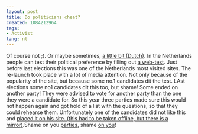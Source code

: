 ```yaml
---
layout: post
title: Do politicians cheat?
created: 1084212964
tags:
- Activist
lang: nl
---
```

Of course not ;). Or maybe sometimes, [a little bit (Dutch)](http://www.webwereld.nl/nav/trillian?18487). In the Netherlands people can test their political preference by filling out [a web-test](http://www.stemwijzer.nl). Just before last elections this was one of the Netherlands most visited sites. The re-launch took place with a lot of media attention. Not only because of the popularity of the site, but because some no.1 candidates dit the test. LAst elections some no1 candidates dit this too, but shame! Some ended on another party! They were advised to vote for another party than the one they were a candidate for. So this year three parties made sure this would not happen again and got hold of a list with the questions, so that they could rehearse them. Unfortunately one of the candidates did not like this and [placed it on his site. (this had to be taken offline, but there is a mirror)](http://blokje.free.fr/berman/).Shame on you [parties](http://www.pvda.nl), shame [on you](http://www.cda.nl)!
